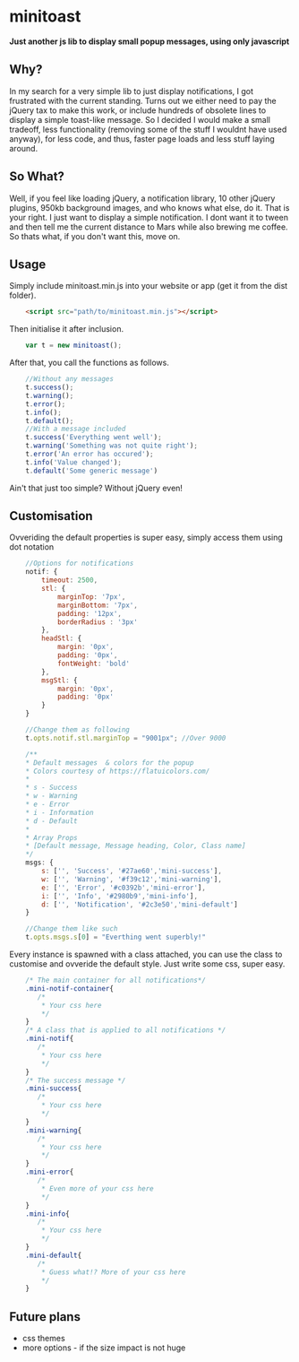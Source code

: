 # minitoast
**Just another js lib to display small popup messages, using only javascript**

## Why?

In my search for a very simple lib to just display notifications, I got frustrated with the current standing.
Turns out we either need to pay the jQuery tax to make this work, or include hundreds of obsolete lines to display a simple toast-like message.
So I decided I would make a small tradeoff, less functionality (removing some of the stuff I wouldnt have used anyway), for less code, and thus, faster page loads and less stuff laying around.

## So What?

Well, if you feel like loading jQuery, a notification library, 10 other jQuery plugins, 950kb background images, and who knows what else, do it. That is your right.
I just want to display a simple notification. I dont want it to tween and then tell me the current distance to Mars while also brewing me coffee.
So thats what, if you don't want this, move on.

## Usage

Simply include minitoast.min.js into your website or app (get it from the dist folder).

```html
    <script src="path/to/minitoast.min.js"></script>
```
Then initialise it after inclusion.

```javascript
    var t = new minitoast();
```

After that, you call the functions as follows.

```javascript
    //Without any messages
    t.success();
    t.warning();
    t.error();
    t.info();
    t.default();
    //With a message included
    t.success('Everything went well');
    t.warning('Something was not quite right');
    t.error('An error has occured');
    t.info('Value changed');
    t.default('Some generic message')
```

Ain't that just too simple? Without jQuery even!

## Customisation

Ovveriding the default properties is super easy, simply access them using dot notation

```javascript
    //Options for notifications
    notif: {
        timeout: 2500,
        stl: {
            marginTop: '7px',
            marginBottom: '7px',
            padding: '12px',
            borderRadius : '3px'
        },
        headStl: {
            margin: '0px',
            padding: '0px',
            fontWeight: 'bold'
        },
        msgStl: {
            margin: '0px',
            padding: '0px'
        }
    }

    //Change them as following
    t.opts.notif.stl.marginTop = "9001px"; //Over 9000

    /**
    * Default messages  & colors for the popup
    * Colors courtesy of https://flatuicolors.com/
    * 
    * s - Success
    * w - Warning
    * e - Error
    * i - Information
    * d - Default
    * 
    * Array Props
    * [Default message, Message heading, Color, Class name]
    */
    msgs: {
        s: ['', 'Success', '#27ae60','mini-success'],
        w: ['', 'Warning', '#f39c12','mini-warning'],
        e: ['', 'Error', '#c0392b','mini-error'],
        i: ['', 'Info', '#2980b9','mini-info'],
        d: ['', 'Notification', '#2c3e50','mini-default']
    }

    //Change them like such
    t.opts.msgs.s[0] = "Everthing went superbly!"

```

Every instance is spawned with a class attached, you can use the class to customise and ovveride the default style. Just write some css, super easy.

```css
    /* The main container for all notifications*/
    .mini-notif-container{
       /*
        * Your css here
        */
    }
    /* A class that is applied to all notifications */
    .mini-notif{
       /*
        * Your css here
        */
    }
    /* The success message */
    .mini-success{
       /*
        * Your css here
        */
    }
    .mini-warning{
       /*
        * Your css here
        */
    }
    .mini-error{
       /*
        * Even more of your css here
        */
    }
    .mini-info{
       /*
        * Your css here
        */
    }
    .mini-default{
       /*
        * Guess what!? More of your css here
        */
    }
```


## Future plans

* css themes
* more options - if the size impact is not huge